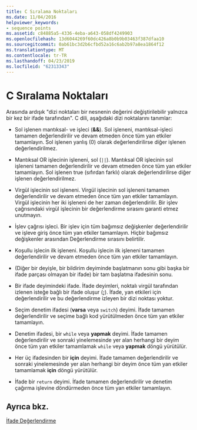 ```yaml
---
title: C Sıralama Noktaları
ms.date: 11/04/2016
helpviewer_keywords:
- sequence points
ms.assetid: c84885a5-4336-4eba-a643-058df4249903
ms.openlocfilehash: 13d6044269f60dc426a8b0b9b03463f387dfaa10
ms.sourcegitcommit: 0ab61bc3d2b6cfbd52a16c6ab2b97a8ea1864f12
ms.translationtype: MT
ms.contentlocale: tr-TR
ms.lasthandoff: 04/23/2019
ms.locfileid: "62313343"
---
```

# <a name="c-sequence-points"></a>C Sıralama Noktaları

Arasında ardışık "dizi noktaları bir nesnenin değerini değiştirilebilir yalnızca bir kez bir ifade tarafından". C dili, aşağıdaki dizi noktalarını tanımlar:

- Sol işlenen mantıksal- ve işleci (**&&**). Sol işleneni, mantıksal-işleci tamamen değerlendirilir ve devam etmeden önce tüm yan etkiler tamamlayın. Sol işlenen yanlış (0) olarak değerlendirilirse diğer işlenen değerlendirilmez.

- Mantıksal OR işlecinin işleneni, sol (`||`). Mantıksal OR işlecinin sol işleneni tamamen değerlendirilir ve devam etmeden önce tüm yan etkiler tamamlayın. Sol işlenen true (sıfırdan farklı) olarak değerlendirilirse diğer işlenen değerlendirilmez.

- Virgül işlecinin sol işleneni. Virgül işlecinin sol işleneni tamamen değerlendirilir ve devam etmeden önce tüm yan etkiler tamamlayın. Virgül işlecinin her iki işleneni de her zaman değerlendirilir. Bir işlev çağrısındaki virgül işlecinin bir değerlendirme sırasını garanti etmez unutmayın.

- İşlev çağrısı işleci. Bir işlev için tüm bağımsız değişkenler değerlendirilir ve işleve giriş önce tüm yan etkiler tamamlayın. Hiçbir bağımsız değişkenler arasından Değerlendirme sırasını belirtilir.

- Koşullu işlecin ilk işleneni. Koşullu işlecin ilk işleneni tamamen değerlendirilir ve devam etmeden önce tüm yan etkiler tamamlayın.

- (Diğer bir deyişle, bir bildirim deyiminde başlatmanın sonu gibi başka bir ifade parçası olmayan bir ifade) bir tam başlatma ifadesinin sonu.

- Bir ifade deyimindeki ifade. İfade deyimleri, noktalı virgül tarafından izlenen isteğe bağlı bir ifade oluşur (**;**). İfade, yan etkileri için değerlendirilir ve bu değerlendirme izleyen bir dizi noktası yoktur.

- Seçim denetim ifadesi (**varsa** veya `switch`) deyimi. İfade tamamen değerlendirilir ve seçime bağlı kod yürütülmeden önce tüm yan etkiler tamamlayın.

- Denetim ifadesi, bir `while` veya **yapmak** deyimi. İfade tamamen değerlendirilir ve sonraki yinelemesinde yer alan herhangi bir deyim önce tüm yan etkiler tamamlamak `while` veya **yapmak** döngü yürütülür.

- Her üç ifadesinden bir **için** deyimi. İfade tamamen değerlendirilir ve sonraki yinelemesinde yer alan herhangi bir deyim önce tüm yan etkiler tamamlamak **için** döngü yürütülür.

- İfade bir `return` deyimi. İfade tamamen değerlendirilir ve denetim çağırma işlevine döndürmeden önce tüm yan etkiler tamamlayın.

## <a name="see-also"></a>Ayrıca bkz.

[İfade Değerlendirme](../c-language/expression-evaluation-c.md)
